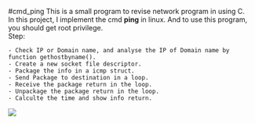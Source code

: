 #cmd_ping
This is a small program to revise network program in using C. <br/>
In this project, I implement the cmd **ping** in linux. And to use this program, you should get root privilege.<br/>
Step:<br/>

    - Check IP or Domain name, and analyse the IP of Domain name by function gethostbyname(). 
    - Create a new socket file descriptor. 
    - Package the info in a icmp struct. 
    - Send Package to destination in a loop.
    - Receive the package return in the loop.
    - Unpackage the package return in the loop.
    - Calculte the time and show info return.

![](/home/tearsyu/Pictures/ping_finish.png) 
